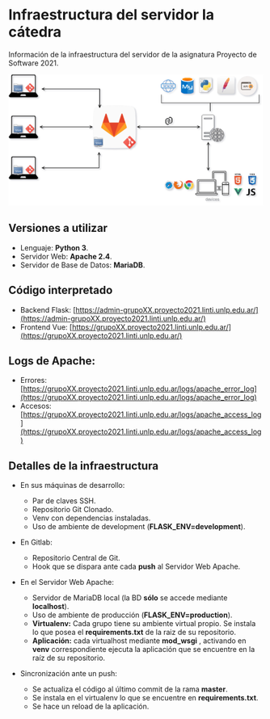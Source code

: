# Infraestructura del servidor la cátedra

Información de la infraestructura del servidor de la asignatura Proyecto de Software 2021.

![infraestructura](images/infraestructura.png)

## Versiones a utilizar
* Lenguaje: <strong>Python 3</strong>.
* Servidor Web: <strong>Apache 2.4</strong>.
* Servidor de Base de Datos: <strong>MariaDB</strong>.

## Código interpretado

* Backend Flask: [https://admin-grupoXX.proyecto2021.linti.unlp.edu.ar/](https://admin-grupoXX.proyecto2021.linti.unlp.edu.ar/)
* Frontend Vue: [https://grupoXX.proyecto2021.linti.unlp.edu.ar/](https://grupoXX.proyecto2021.linti.unlp.edu.ar/)

## Logs de Apache:
* Errores: [https://grupoXX.proyecto2021.linti.unlp.edu.ar/logs/apache_error_log](https://grupoXX.proyecto2021.linti.unlp.edu.ar/logs/apache_error_log)
* Accesos: [https://grupoXX.proyecto2021.linti.unlp.edu.ar/logs/apache_access_log](https://grupoXX.proyecto2021.linti.unlp.edu.ar/logs/apache_access_log)


## Detalles de la infraestructura

* En sus máquinas de desarrollo:
    - Par de claves SSH.
    - Repositorio Git Clonado.
    - Venv con dependencias instaladas.
    - Uso de ambiente de development (<strong>FLASK_ENV=development</strong>).

* En Gitlab:
    - Repositorio Central de Git.
    - Hook que se dispara ante cada <strong>push</strong> al Servidor Web Apache.

* En el Servidor Web Apache:
    - Servidor de MariaDB local (la BD <strong>s&oacute;lo</strong> se accede mediante <strong>localhost</strong>).
    - Uso de ambiente de producci&oacute;n (<strong>FLASK_ENV=production</strong>).
    - <strong>Virtualenv:</strong> Cada grupo tiene su ambiente virtual propio. Se instala lo que posea el <strong>requirements.txt</strong> de la raiz de su repositorio.
    - <strong>Aplicaci&oacute;n:</strong> cada virtualhost mediante <strong>mod_wsgi</strong> , activando en <strong>venv</strong> correspondiente ejecuta la aplicación que se encuentre en la ra&iacute;z de su repositorio.

* Sincronizaci&oacute;n ante un push:
    - Se actualiza el c&oacute;digo al &uacute;ltimo commit de la rama <strong>master</strong>.
    - Se instala en el virtualenv lo que se encuentre en <strong>requirements.txt</strong>.
    - Se hace un reload de la aplicaci&oacute;n.